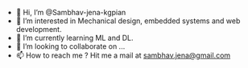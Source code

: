 - 👋 Hi, I’m @Sambhav-jena-kgpian
- 👀 I’m interested in Mechanical design, embedded systems and web development.
- 🌱 I’m currently learning ML and DL.
- 💞️ I’m looking to collaborate on ...
- 📫 How to reach me ? Hit me a mail at sambhav.jena@gmail.com

<!---
Sambhav-jena-kgpian/Sambhav-jena-kgpian is a ✨ special ✨ repository because its `README.md` (this file) appears on your GitHub profile.
You can click the Preview link to take a look at your changes.
--->
